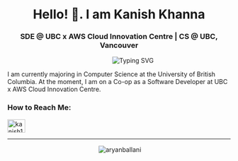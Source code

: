 <h1 align="center">Hello! 👋. I am Kanish Khanna</h1>
<h3 align="center"> SDE @ UBC x AWS Cloud Innovation Centre | CS @ UBC, Vancouver</h3>
<p align = "center"
   
&nbsp;&nbsp;&nbsp;&nbsp;&nbsp;&nbsp;&nbsp;&nbsp;&nbsp;&nbsp;&nbsp;&nbsp;&nbsp;&nbsp;&nbsp; ![Typing SVG](https://readme-typing-svg.demolab.com/?lines=Welcome+to+my+Github+Profile)
   
</p>
<p>I am currently majoring in Computer Science at the University of British Columbia. At the moment, I am on a Co-op as a Software Developer at UBC x AWS Cloud Innovation Centre.</p>

<h3 align="left">How to Reach Me:</h3>
<p align="left">
<a href="https://www.linkedin.com/in/kanishkhanna/" target="blank"><img align="center" src="https://raw.githubusercontent.com/rahuldkjain/github-profile-readme-generator/master/src/images/icons/Social/linked-in-alt.svg" alt="kanish10" height="30" width="40" /></a>

</p>



---
<p align="center">&nbsp;<img align="center" src="https://github-readme-stats.vercel.app/api?username=kanish10&show_icons=true&locale=en&theme=great-gatsby" alt="aryanballani" /></p>



